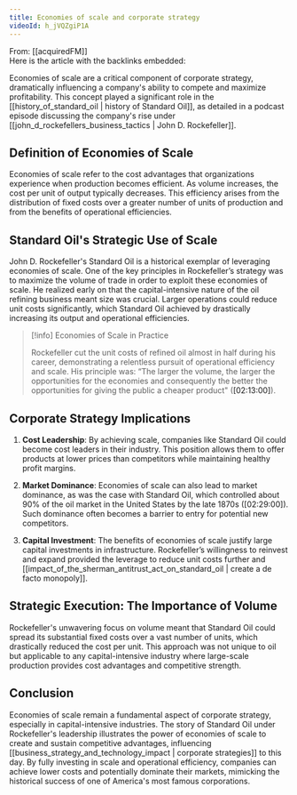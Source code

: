 ```yaml
---
title: Economies of scale and corporate strategy
videoId: h_jVQZgiP1A
---
```


From: [[acquiredFM]] <br/> 
Here is the article with the backlinks embedded:

Economies of scale are a critical component of corporate strategy, dramatically influencing a company's ability to compete and maximize profitability. This concept played a significant role in the [[history_of_standard_oil | history of Standard Oil]], as detailed in a podcast episode discussing the company's rise under [[john_d_rockefellers_business_tactics | John D. Rockefeller]].

## Definition of Economies of Scale

Economies of scale refer to the cost advantages that organizations experience when production becomes efficient. As volume increases, the cost per unit of output typically decreases. This efficiency arises from the distribution of fixed costs over a greater number of units of production and from the benefits of operational efficiencies.

## Standard Oil's Strategic Use of Scale

John D. Rockefeller's Standard Oil is a historical exemplar of leveraging economies of scale. One of the key principles in Rockefeller’s strategy was to maximize the volume of trade in order to exploit these economies of scale. He realized early on that the capital-intensive nature of the oil refining business meant size was crucial. Larger operations could reduce unit costs significantly, which Standard Oil achieved by drastically increasing its output and operational efficiencies.

> [!info] Economies of Scale in Practice
>
> Rockefeller cut the unit costs of refined oil almost in half during his career, demonstrating a relentless pursuit of operational efficiency and scale. His principle was: “The larger the volume, the larger the opportunities for the economies and consequently the better the opportunities for giving the public a cheaper product" (<a class="yt-timestamp" data-t="02:13:00">[02:13:00]</a>).

## Corporate Strategy Implications

1. **Cost Leadership**: By achieving scale, companies like Standard Oil could become cost leaders in their industry. This position allows them to offer products at lower prices than competitors while maintaining healthy profit margins.
   
2. **Market Dominance**: Economies of scale can also lead to market dominance, as was the case with Standard Oil, which controlled about 90% of the oil market in the United States by the late 1870s (<a class="yt-timestamp" data-t="02:29:00">[02:29:00]</a>). Such dominance often becomes a barrier to entry for potential new competitors.
   
3. **Capital Investment**: The benefits of economies of scale justify large capital investments in infrastructure. Rockefeller’s willingness to reinvest and expand provided the leverage to reduce unit costs further and [[impact_of_the_sherman_antitrust_act_on_standard_oil | create a de facto monopoly]].

## Strategic Execution: The Importance of Volume

Rockefeller's unwavering focus on volume meant that Standard Oil could spread its substantial fixed costs over a vast number of units, which drastically reduced the cost per unit. This approach was not unique to oil but applicable to any capital-intensive industry where large-scale production provides cost advantages and competitive strength.

## Conclusion

Economies of scale remain a fundamental aspect of corporate strategy, especially in capital-intensive industries. The story of Standard Oil under Rockefeller's leadership illustrates the power of economies of scale to create and sustain competitive advantages, influencing [[business_strategy_and_technology_impact | corporate strategies]] to this day. By fully investing in scale and operational efficiency, companies can achieve lower costs and potentially dominate their markets, mimicking the historical success of one of America's most famous corporations.